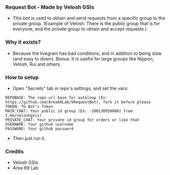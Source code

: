 ### Request Bot - Made by Velosh GSIs
* This bot is used to obtain and send requests from a specific group to the private group. (Example of Velosh: There is the public group that is for everyone, and the private group to obtain and accept requests.)

### Why it exists?
* Because the livegram has bad conditions, and in addition to being slow (and easy to down). Bonus: It is useful for large groups like Nippon, Velosh, Rui and others.

### How to setup
* Open "Secrets" tab in repo's settings, and set the vars:
```
REPOBASE: The repo url base for autoloop (Ex: https://github.com/Area69Lab/VRequestBot), fork it before please
TOKEN: TG Bot's Token
MAIN_CHAT: Your public id group (Ex: -1001309580081 from t.me/veloshgsis)
PRIVATE_CHAT: Your private id group for orders or like that
USERNAME: Your github username
PASSWORD: Your github password
```
* Then just run it.

### Credits
* Velosh GSIs
* Area 69 Lab
